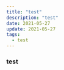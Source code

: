 ```yaml
---
title: "test"
description: "test"
date: 2021-05-27
update: 2021-05-27
tags:
  - test
---
```

### test